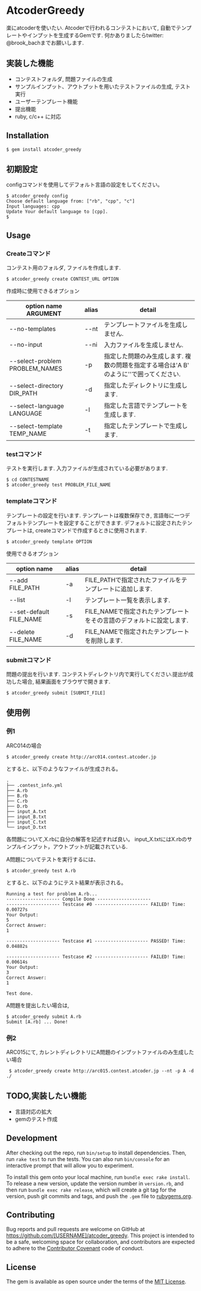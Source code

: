 # AtcoderGreedy
楽にatcoderを使いたい. Atcoderで行われるコンテストにおいて, 自動でテンプレートやインプットを生成するGemです. 
何かありましたらtwitter: @brook_bachまでお願いします. 

## 実装した機能
- コンテストフォルダ, 問題ファイルの生成
- サンプルインプット、アウトプットを用いたテストファイルの生成, テスト実行
- ユーザーテンプレート機能
- 提出機能
- ruby, c/c++ に対応

## Installation

    $ gem install atcoder_greedy

## 初期設定

configコマンドを使用してデフォルト言語の設定をしてください。
```
$ atcoder_greedy config
Choose default language from: ["rb", "cpp", "c"]
Input languages: cpp
Update Your default language to [cpp].
$ 
```

## Usage

### Createコマンド
コンテスト用のフォルダ, ファイルを作成します.
```
$ atcoder_greedy create CONTEST_URL OPTION
```
作成時に使用できるオプション

| option name ARGUMENT                         | alias | detail  |
| ------------------------------------ | ----- | ------- |
| --no-templates                       | --nt  | テンプレートファイルを生成しません. |
| --no-input                           | --ni  | 入力ファイルを生成しません. |
| --select-problem PROBLEM_NAMES       | -p    | 指定した問題のみ生成します. 複数の問題を指定する場合は'A B' のように''で囲ってください. |
| --select-directory DIR_PATH          | -d    | 指定したディレクトリに生成します. |
| --select-language LANGUAGE           | -l    | 指定した言語でテンプレートを生成します. |
| --select-template TEMP_NAME          | -t    | 指定したテンプレートで生成します. |

### testコマンド
テストを実行します. 入力ファイルが生成されている必要があります.
```
$ cd CONTESTNAME
$ atcoder_greedy test PROBLEM_FILE_NAME
```

### templateコマンド
テンプレートの設定を行います. テンプレートは複数保存でき, 言語毎に一つデフォルトテンプレートを設定することができます.
デフォルトに設定されたテンプレートは, createコマンドで作成するときに使用されます.
```
$ atcoder_greedy template OPTION
```
使用できるオプション

| option name             | alias |  detail  |
| ------------------------| ----- | -------  |
| --add FILE_PATH         | -a    | FILE_PATHで指定されたファイルをテンプレートに追加します. |
| --list                  | -l    | テンプレート一覧を表示します. |
| --set-default FILE_NAME | -s    | FILE_NAMEで指定されたテンプレートをその言語のデフォルトに設定します. |
| --delete FILE_NAME      | -d    | FILE_NAMEで指定されたテンプレートを削除します. |

### submitコマンド
問題の提出を行います. コンテストディレクトリ内で実行してください.提出が成功した場合, 結果画面をブラウザで開きます.
```
$ atcoder_greedy submit [SUBMIT_FILE]
```

## 使用例
### 例1
ARC014の場合

```
$ atcoder_greedy create http://arc014.contest.atcoder.jp
```

とすると、以下のようなファイルが生成される。

```
.
├── .contest_info.yml
├── A.rb
├── B.rb
├── C.rb
├── D.rb
├── input_A.txt
├── input_B.txt
├── input_C.txt
└── input_D.txt
```

各問題について,X.rbに自分の解答を記述すれば良い。
input_X.txtにはX.rbのサンプルインプット，アウトプットが記載されている.

A問題についてテストを実行するには、

```
$ atcoder_greedy test A.rb
```

とすると、以下のようにテスト結果が表示される。

```
Running a test for problem A.rb...
-------------------- Compile Done --------------------
-------------------- Testcase #0 -------------------- FAILED! Time: 0.00727s
Your Output:
5
Correct Answer:
1

-------------------- Testcase #1 -------------------- PASSED! Time: 0.04882s

-------------------- Testcase #2 -------------------- FAILED! Time: 0.00614s
Your Output:
3
Correct Answer:
1

Test done.
```

A問題を提出したい場合は, 
```
$ atcoder_greedy submit A.rb
Submit [A.rb] ... Done!
```

### 例2
ARC015にて, カレントディレクトリにA問題のインプットファイルのみ生成したい場合

```
 $ atcoder_greedy create http://arc015.contest.atcoder.jp --nt -p A -d ./
```

## TODO,実装したい機能

- 言語対応の拡大
- gemのテスト作成

## Development

After checking out the repo, run `bin/setup` to install dependencies. Then, run `rake test` to run the tests. You can also run `bin/console` for an interactive prompt that will allow you to experiment.

To install this gem onto your local machine, run `bundle exec rake install`. To release a new version, update the version number in `version.rb`, and then run `bundle exec rake release`, which will create a git tag for the version, push git commits and tags, and push the `.gem` file to [rubygems.org](https://rubygems.org).

## Contributing

Bug reports and pull requests are welcome on GitHub at https://github.com/[USERNAME]/atcoder_greedy. This project is intended to be a safe, welcoming space for collaboration, and contributors are expected to adhere to the [Contributor Covenant](http://contributor-covenant.org) code of conduct.
## License

The gem is available as open source under the terms of the [MIT License](http://opensource.org/licenses/MIT).

